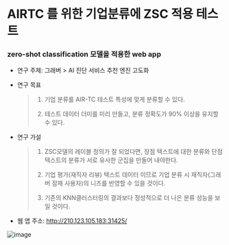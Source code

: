 # AIRTC 를 위한 기업분류에 ZSC 적용 테스트
### zero-shot classification 모델을 적용한 web app

- 연구 주제: 그래버 > AI 진단 서비스 추천 엔진 고도화

- 연구 목표

    > 1. 기업 분류를 AIR-TC 테스트 특성에 맞게 분류할 수 있다.
    >
    > 2. 테스트 데이터 더미를 미리 만들고, 분류 정확도가 90% 이상을 유지할 수 있다.

- 연구 가설

    > 1. ZSC모델의 레이블 정의가 잘 되었다면, 장점 텍스트에 대한 분류와 단점 텍스트의 분류가 서로 유사한 군집을 만들어 내야한다.
    >
    > 2. 기업 평가(재직자 리뷰) 텍스트 데이터 이므로 기업 분류 시 재직자(그래버 잠재 사용자)의 니즈를 반영할 수 있을 것이다.
    >
    > 3. 기존의 KNN클러스터링의 결과보다 정성적으로 더 나은 분류 성능을 보일 것이다.

- 웹 앱 주소: http://210.123.105.183:31425/

![image](https://user-images.githubusercontent.com/61719257/221732441-459ab6b2-7085-4f94-9ef5-e9538cbb348f.png)
